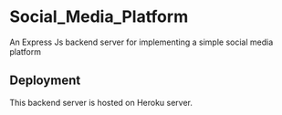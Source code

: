 # Social_Media_Platform
An Express Js backend server for implementing a simple social media platform

## Deployment

This backend server is hosted on Heroku server.